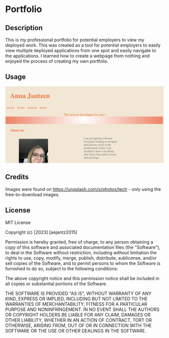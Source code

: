 # Portfolio

## Description

 This is my professional portfolio for potential employers to view my deployed work. This was created as a tool for potential employers to easily view multiple deployed applications from one spot and easily navigate to the applications. I learned how to create a webpage from nothing and enjoyed the process of creating my own portfolio.

## Usage

![screenshot](/assets/images/screenshot.png)

## Credits

Images were found on https://unsplash.com/s/photos/tech - only using the free-to-download images.

## License
MIT License

Copyright (c) [2023] [aejantz2015]

Permission is hereby granted, free of charge, to any person obtaining a copy
of this software and associated documentation files (the "Software"), to deal
in the Software without restriction, including without limitation the rights
to use, copy, modify, merge, publish, distribute, sublicense, and/or sell
copies of the Software, and to permit persons to whom the Software is
furnished to do so, subject to the following conditions:

The above copyright notice and this permission notice shall be included in all
copies or substantial portions of the Software.

THE SOFTWARE IS PROVIDED "AS IS", WITHOUT WARRANTY OF ANY KIND, EXPRESS OR
IMPLIED, INCLUDING BUT NOT LIMITED TO THE WARRANTIES OF MERCHANTABILITY,
FITNESS FOR A PARTICULAR PURPOSE AND NONINFRINGEMENT. IN NO EVENT SHALL THE
AUTHORS OR COPYRIGHT HOLDERS BE LIABLE FOR ANY CLAIM, DAMAGES OR OTHER
LIABILITY, WHETHER IN AN ACTION OF CONTRACT, TORT OR OTHERWISE, ARISING FROM,
OUT OF OR IN CONNECTION WITH THE SOFTWARE OR THE USE OR OTHER DEALINGS IN THE
SOFTWARE.

